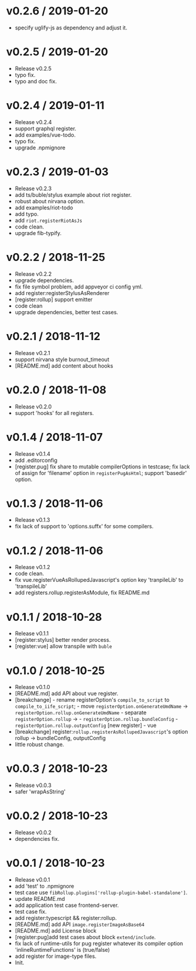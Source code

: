 
v0.2.6 / 2019-01-20
==================

  * specify uglify-js as dependency and adjust it.

v0.2.5 / 2019-01-20
===================

  * Release v0.2.5
  * typo fix.
  * typo and doc fix.

v0.2.4 / 2019-01-11
===================

  * Release v0.2.4
  * support graphql register.
  * add examples/vue-todo.
  * typo fix.
  * upgrade .npmignore

v0.2.3 / 2019-01-03
===================

  * Release v0.2.3
  * add ts/buble/stylus example about riot register.
  * robust about nirvana option.
  * add examples/riot-todo
  * add typo.
  * add `riot.registerRiotAsJs`
  * code clean.
  * upgrade fib-typify.

v0.2.2 / 2018-11-25
===================

  * Release v0.2.2
  * upgrade dependencies.
  * fix file symbol problem, add appveyor ci config yml.
  * add register:registerStylusAsRenderer
  * [register:rollup] support emitter
  * code clean
  * upgrade dependencies, better test cases.

v0.2.1 / 2018-11-12
===================

  * Release v0.2.1
  * support nirvana style burnout_timeout
  * [README.md] add content about hooks

v0.2.0 / 2018-11-08
===================

  * Release v0.2.0
  * support 'hooks' for all registers.

v0.1.4 / 2018-11-07
===================

  * Release v0.1.4
  * add .editorconfig
  * [register.pug] fix share to mutable compilerOptions in testcase; fix lack of assign for 'filename' option in `registerPugAsHtml`; support 'basedir' option.

v0.1.3 / 2018-11-06
===================

  * Release v0.1.3
  * fix lack of support to 'options.suffx' for some compilers.

v0.1.2 / 2018-11-06
===================

  * Release v0.1.2
  * code clean.
  * fix vue.registerVueAsRollupedJavascript's option key 'tranpileLib' to 'transpileLib'
  * add registers.rollup.registerAsModule, fix README.md

v0.1.1 / 2018-10-28
===================

  * Release v0.1.1
  * [register:stylus] better render process.
  * [register:vue] allow transpile with `buble`

v0.1.0 / 2018-10-25
===================

  * Release v0.1.0
  * [README.md] add API about vue register.
  * [breakchange]     - rename registerOption's `compile_to_script` to `compile_to_iife_script`;     - move `registerOption.onGenerateUmdName` -> `registerOption.rollup.onGenerateUmdName`     - separate `registerOption.rollup` ->         - `registerOption.rollup.bundleConfig`         - `registerOption.rollup.outputConfig` [new register]     - vue
  * [breakchange] register:`rollup.registerAsRollupedJavascript`'s option rollup -> bundleConfig, outputConfig
  * little robust change.

v0.0.3 / 2018-10-23
===================

  * Release v0.0.3
  * safer 'wrapAsString'

v0.0.2 / 2018-10-23
===================

  * Release v0.0.2
  * dependencies fix.

v0.0.1 / 2018-10-23
===================

  * Release v0.0.1
  * add 'test' to .npmignore
  * test case use `fibRollup.plugins['rollup-plugin-babel-standalone']`.
  * update README.md
  * add application test case frontend-server.
  * test case fix.
  * add register:typescript && register:rollup.
  * [README.md] add API `image.registerImageAsBase64`
  * [README.md] add License block
  * [register:pug]add test cases about block `extend/include`.
  * fix lack of runtime-utils for pug register whatever its compiler option 'inlineRuntimeFunctions' is (true/false)
  * add register for image-type files.
  * Init.

